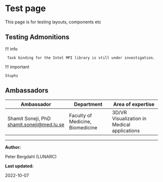 # Test page

This page is for testing layouts, components etc

## Testing Admonitions

!!! info
     
     Task binding for the Intel MPI library is still under investigation.

!!! important

    Stuphz

## Ambassadors

| **Ambassador** | **Department** | **Area of expertise** |
|---|---|---|
| Shamit Soneji, PhD <br> <shamit.soneji@med.lu.se> | Faculty of Medicine, Biomedicine | 3D/VR Visualization in Medical applications |

---

**Author:**

Peter Bergdahl (LUNARC)

**Last updated:**

2022-10-07